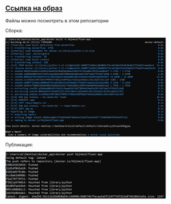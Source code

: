[Ссылка на образ](https://hub.docker.com/r/hbjnmcd/flask-app)
---
Файлы можно посмотреть в этом репозитории

Сборка:

![build](build.JPG)


Публикация:

![push](push.JPG)
